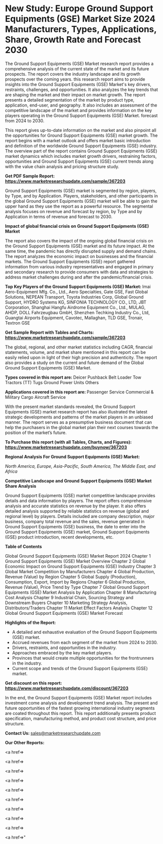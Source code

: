 # New Study: Europe Ground Support Equipments (GSE) Market Size 2024 Manufacturers, Types, Applications, Share, Growth Rate and Forecast 2030

The Ground Support Equipments (GSE) Market research report provides a comprehensive analysis of the current state of the market and its future prospects. The report covers the industry landscape and its growth prospects over the coming years. this research report aims to provide insights into the Ground Support Equipments (GSE) Market's key drivers, restraints, challenges, and opportunities. It also analyzes the key trends that are shaping the market and their impact on market growth. The report presents a detailed segmentation of the market by product type, application, end-user, and geography. It also includes an assessment of the competitive landscape of the market and provides information on the key players operating in the Ground Support Equipments (GSE) Market. forecast from 2024 to 2030.

This report gives up-to-date information on the market and also pinpoint all the opportunities for Ground Support Equipments (GSE) market growth. The report begins with a market outlook and offers market basic introduction and definition of the worldwide Ground Support Equipments (GSE) industry. The overview part of the report contains Ground Support Equipments (GSE) market dynamics which includes market growth drivers, restraining factors, opportunities and Ground Support Equipments (GSE) current trends along with the value chain analysis and pricing structure study.

<strong><b>Get PDF Sample Report: <a href=https://www.marketresearchupdate.com/sample/367203>https://www.marketresearchupdate.com/sample/367203</a></b></strong>

Ground Support Equipments (GSE) market is segmented by region, players, by Type, and by Application. Players, stakeholders, and other participants in the global Ground Support Equipments (GSE) market will be able to gain the upper hand as they use the report as a powerful resource. The segmental analysis focuses on revenue and forecast by region, by Type and by Application in terms of revenue and forecast to 2030.

<strong><b>Impact of global financial crisis on Ground Support Equipments (GSE) Market</b></strong>

The report also covers the impact of the ongoing global financial crisis on the Ground Support Equipments (GSE) market and its future impact. At the same time, the pandemic has directly disrupted supply and demand chains. The report analyzes the economic impact on businesses and the financial markets. The Ground Support Equipments (GSE) report gathered information from various industry representatives and engaged in primary and secondary research to provide consumers with data and strategies to address market challenges during and after the pandemic/financial crisis.

<strong><b>Top Key Players of the Ground Support Equipments (GSE) Market:
</b></strong>Imai Aero-Equipment Mfg. Co., Ltd., Aero Specialties, Gate GSE, Fast Global Solutions, NEPEAN Transport, Toyota Industries Corp, Global Ground Support, HYDRO Systems KG, SINFONIA TECHNOLOGY CO., LTD, JBT Corporation, Shanghai Hangfu Airdrome Equipment Co., Ltd., MULAG, AHDP, DOLL Fahrzeugbau GmbH, Shenzhen Techking Industry Co., Ltd, Guangtai Airports Equipment, Cavotec, Mallaghan, TLD GSE, Tronair, Textron GSE<strong><b>
</b></strong>

<strong><b>Get Sample Report with Tables and Charts: <a href=https://www.marketresearchupdate.com/sample/367203>https://www.marketresearchupdate.com/sample/367203</a></b></strong>

The global, regional, and other market statistics including CAGR, financial statements, volume, and market share mentioned in this report can be easily relied upon in light of their high precision and authenticity. The report also provides a study on the current and future demand of the Global Ground Support Equipments (GSE) Market.

<strong><b>Types covered in this report are:
</b></strong>Deicer
Pushback
Belt Loader
Tow Tractors (TT)
Tugs
Ground Power Units
Others<strong><b>
</b></strong>

<strong><b>Applications covered in this report are:
</b></strong>Passenger Service
Commercial & Military Cargo
Aircraft Service<strong><b>
</b></strong>

With the present market standards revealed, the Ground Support Equipments (GSE) market research report has also illustrated the latest strategic developments and patterns of the market players in an unbiased manner. The report serves as a presumptive business document that can help the purchasers in the global market plan their next courses towards the position of the market’s future.

<strong><b>To Purchase this report (with all Tables, Charts, and Figures): <a href=https://www.marketresearchupdate.com/buynow/367203>https://www.marketresearchupdate.com/buynow/367203</a></b></strong>

<strong><b>Regional Analysis For Ground Support Equipments (GSE) Market:</b></strong>

<em><i>North America, Europe, Asia-Pacific, South America, The Middle East, and Africa</i></em>

<strong><b>Competitive Landscape and Ground Support Equipments (GSE) Market Share Analysis</b></strong>

Ground Support Equipments (GSE) market competitive landscape provides details and data information by players. The report offers comprehensive analysis and accurate statistics on revenue by the player. It also offers detailed analysis supported by reliable statistics on revenue (global and regional level) by players. Details included are company description, major business, company total revenue and the sales, revenue generated in Ground Support Equipments (GSE) business, the date to enter into the Ground Support Equipments (GSE) market, Ground Support Equipments (GSE) product introduction, recent developments, etc.

<strong><b>Table of Contents</b></strong>

Global Ground Support Equipments (GSE) Market Report 2024
Chapter 1 Ground Support Equipments (GSE) Market Overview
Chapter 2 Global Economic Impact on Ground Support Equipments (GSE) Industry
Chapter 3 Global Market Competition by Manufacturers
Chapter 4 Global Production, Revenue (Value) by Region
Chapter 5 Global Supply (Production), Consumption, Export, Import by Regions
Chapter 6 Global Production, Revenue (Value), Price Trend by Type
Chapter 7 Global Ground Support Equipments (GSE) Market Analysis by Application
Chapter 8 Manufacturing Cost Analysis
Chapter 9 Industrial Chain, Sourcing Strategy and Downstream Buyers
Chapter 10 Marketing Strategy Analysis, Distributors/Traders
Chapter 11 Market Effect Factors Analysis
Chapter 12 Global Ground Support Equipments (GSE) Market Forecast

<strong><b>Highlights of the Report:</b></strong>

- A detailed and exhaustive evaluation of the Ground Support Equipments (GSE) market.
- Accrued revenues from each segment of the market from 2024 to 2030.
- Drivers, restraints, and opportunities in the industry.
- Approaches embraced by the key market players.
- Provinces that would create multiple opportunities for the frontrunners in the industry.
- Current scope and trends of the Ground Support Equipments (GSE) market.

<strong><b>Get discount on this report: <a href=https://www.marketresearchupdate.com/discount/367203>https://www.marketresearchupdate.com/discount/367203</a></b></strong>

In the end, the Ground Support Equipments (GSE) Market report includes investment come analysis and development trend analysis. The present and future opportunities of the fastest growing international industry segments are coated throughout this report. This report additionally presents product specification, manufacturing method, and product cost structure, and price structure.

<strong><b>Contact Us:
</b></strong>sales@marketresearchupdate.com

<strong>Our Other Reports:</strong>

<a href=></a>

<a href=></a>

<a href=></a>

<a href=></a>

<a href=></a>

<a href=></a>

<a href=></a>

<a href=></a>

<a href=></a>

<a href=></a>"
